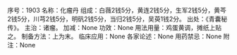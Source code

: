 序号：1903
名称：化瘤丹
组成：白薇2钱5分，黄连2钱5分，生军2钱5分，黄芩2钱5分，川芎2钱5分，明矾2钱5分，当归2钱5分，吴萸1钱2分。
出处：《青囊秘传》。
主治：诸瘤。
加减：None
功效：None
用法用量：鸡蛋黄调，摊纸上贴之。
制备方法：上为末。
临床应用：None
各家论述：None
用药禁忌：None
附注：None
